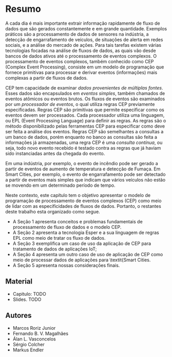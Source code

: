 # Resumo
A cada dia é mais importante extrair informação rapidamente de fluxo de dados que são gerados constantemente e em grande quantidade. Exemplos práticos são a processamento de dados de sensores na indústria, a detecção de engarrafamento de veículos, de situações de alerta em redes sociais, e a análise do mercado de ações.
Para tais tarefas existem várias tecnologias focadas na análise de fluxos de dados, as quais vão desde bancos de dados ativos até o processamento de eventos complexos.
O processamento de eventos complexos, também conhecido como CEP (Complex Event Processing), consiste em um modelo de programação que fornece primitivas para processar e derivar eventos (informações) mais complexas a partir de fluxos de dados.

CEP tem capacidade de examinar *dados provenientes de múltiplas fontes*.
Esses dados são encapsulados em *eventos simples*, também chamados de eventos atômicos ou eventos brutos.
Os fluxos de eventos são examinados por um *processador de eventos*, o qual utiliza regras CEP previamente especificadas.
Regras CEP são primitivas que permite especificar como os eventos devem ser processados.
Cada processador utiliza uma linguagem, ou EPL (Event Processing Language) para definir as regras.
As regras são o método disponibilizado pelas ferramentas CEP para especificar como deve ser feita a análise dos eventos.
Regras CEP são semelhantes a consultas a um banco de dados, porém enquanto no banco as consultas são feita a informações já armazenadas, uma regra CEP é uma *consulta contínua*, ou seja, todo novo evento recebido é testado contra as regras que já haviam sido instanciadas antes da chegada do evento.

Em uma indústria, por exemplo, o evento de incêndio pode ser gerado a partir de eventos de aumento de temperatura e detecção de Fumaça.
Em Smart Cities, por exemplo, o evento de engarrafamento pode ser detectado a partir de eventos mais simples que indicam que vários  veículos não estão se movendo em um determinado período de tempo.

Neste contexto, este capítulo tem o objetivo apresentar o modelo de programação de processamento de eventos complexos (CEP) como meio de lidar com as especificidades de fluxos de dados.
Portanto, o restantes deste trabalho esta organizado como segue.

* A Seção 1 apresenta conceitos e problemas fundamentais de processamento de fluxo de dados e o modelo CEP.
* A Seção 2 apresenta a tecnologia Esper e a sua linguagem de regras EPL como meio de tratar os fluxo de dados.
* A Seção 3 exemplifica um caso de uso da aplicação de CEP para tratamento de dados de aplicações IoT;
* A Seção 4 apresenta um outro caso de uso de aplicação de CEP como meio de processar dados de aplicações para \textit{Smart Cities.
* A Seção 5 apresenta nossas considerações finais.


## Material
* Capitulo: TODO
* Slides. TODO

## Autores
* Marcos Roriz Junior
* Fernando B. V. Magalhães
* Álan L. Vasconcelos
* Sérgio Colcher
* Markus Endler

